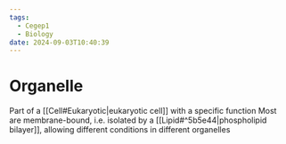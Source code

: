 ```yaml
---
tags:
  - Cegep1
  - Biology
date: 2024-09-03T10:40:39
---
```


# Organelle

Part of a [[Cell#Eukaryotic|eukaryotic cell]] with a specific function
Most are membrane-bound, i.e. isolated by a [[Lipid#^5b5e44|phospholipid bilayer]], allowing different conditions in different organelles